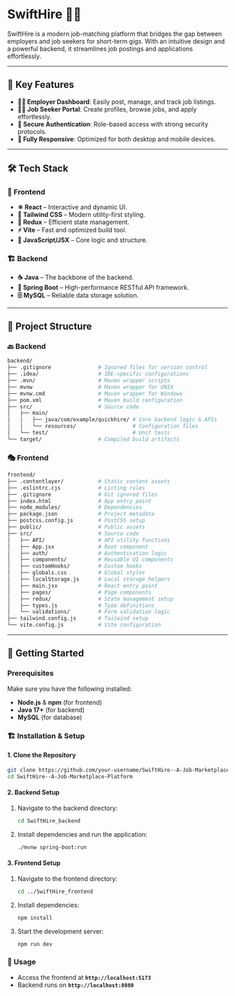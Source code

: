 # SwiftHire 🚀💼 

SwiftHire is a modern job-matching platform that bridges the gap between employers and job seekers for short-term gigs. With an intuitive design and a powerful backend, it streamlines job postings and applications effortlessly.

---

## 🌟 Key Features
- **👨‍💼 Employer Dashboard**: Easily post, manage, and track job listings.
- **🧑‍💻 Job Seeker Portal**: Create profiles, browse jobs, and apply effortlessly.
- **🔐 Secure Authentication**: Role-based access with strong security protocols.
- **📱 Fully Responsive**: Optimized for both desktop and mobile devices.

---

## 🛠️ Tech Stack

### 🎨 Frontend
- **⚛️ React** – Interactive and dynamic UI.
- **🎨 Tailwind CSS** – Modern utility-first styling.
- **🔄 Redux** – Efficient state management.
- **⚡ Vite** – Fast and optimized build tool.
- **📜 JavaScript/JSX** – Core logic and structure.

### 🏗️ Backend
- **☕ Java** – The backbone of the backend.
- **🚀 Spring Boot** – High-performance RESTful API framework.
- **🗄️ MySQL** – Reliable data storage solution.

---

## 📁 Project Structure

### 🔙 Backend
```bash
backend/
├── .gitignore               # Ignored files for version control
├── .idea/                   # IDE-specific configurations
├── .mvn/                    # Maven wrapper scripts
├── mvnw                     # Maven wrapper for UNIX
├── mvnw.cmd                 # Maven wrapper for Windows
├── pom.xml                  # Maven build configuration
├── src/                     # Source code
│   ├── main/
│   │   ├── java/com/example/quickhire/ # Core backend logic & APIs
│   │   └── resources/                  # Configuration files
│   └── test/                           # Unit tests
└── target/                  # Compiled build artifacts
```

### 🎭 Frontend
```bash
frontend/
├── .contentlayer/           # Static content assets
├── .eslintrc.cjs            # Linting rules
├── .gitignore               # Git ignored files
├── index.html               # App entry point
├── node_modules/            # Dependencies
├── package.json             # Project metadata
├── postcss.config.js        # PostCSS setup
├── public/                  # Public assets
├── src/                     # Source code
│   ├── API/                 # API utility functions
│   ├── App.jsx              # Root component
│   ├── auth/                # Authentication logic
│   ├── components/          # Reusable UI components
│   ├── customHooks/         # Custom hooks
│   ├── globals.css          # Global styles
│   ├── localStorage.js      # Local storage helpers
│   ├── main.jsx             # React entry point
│   ├── pages/               # Page components
│   ├── redux/               # State management setup
│   ├── types.js             # Type definitions
│   └── validations/         # Form validation logic
├── tailwind.config.js       # Tailwind setup
└── vite.config.js           # Vite configuration
```

---

## 🚀 Getting Started

### Prerequisites
Make sure you have the following installed:
- **Node.js** & **npm** (for frontend)
- **Java 17+** (for backend)
- **MySQL** (for database)

### 🏗️ Installation & Setup

#### 1. Clone the Repository
```bash
git clone https://github.com/your-username/SwiftHire--A-Job-Marketplace-Platform.git
cd SwiftHire--A-Job-Marketplace-Platform
```

#### 2. Backend Setup
1. Navigate to the backend directory:
   ```bash
   cd SwiftHire_backend
   ```
2. Install dependencies and run the application:
   ```bash
   ./mvnw spring-boot:run
   ```

#### 3. Frontend Setup
1. Navigate to the frontend directory:
   ```bash
   cd ../SwiftHire_frontend
   ```
2. Install dependencies:
   ```bash
   npm install
   ```
3. Start the development server:
   ```bash
   npm run dev
   ```

### 🎯 Usage
- Access the frontend at **`http://localhost:5173`**
- Backend runs on **`http://localhost:8080`**
